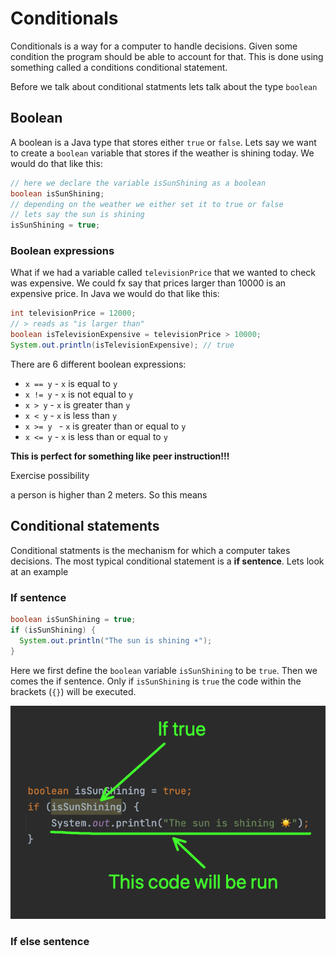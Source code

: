 # Conditionals

Conditionals is a way for a computer to handle decisions. Given some condition the program should be able to account for that. This is done using something called a conditions conditional statement. 

Before we talk about conditional statments lets talk about the type `boolean`



## Boolean

A boolean is a Java type that stores either `true` or `false`. Lets say we want to create a `boolean` variable that stores if the weather is shining today. We would do that like this:

````java
// here we declare the variable isSunShining as a boolean
boolean isSunShining;
// depending on the weather we either set it to true or false
// lets say the sun is shining
isSunShining = true;
````



### Boolean expressions

What if we had a variable called `televisionPrice` that we wanted to check was expensive. We could fx say that prices larger than 10000 is an expensive price. In Java we would do that like this:

```java
int televisionPrice = 12000;
// > reads as "is larger than"
boolean isTelevisionExpensive = televisionPrice > 10000;
System.out.println(isTelevisionExpensive); // true
```



There are 6 different boolean expressions:

- `x == y` - `x` is equal to `y`
- `x != y`  - `x` is not equal to `y`
- `x > y` - `x` is greater than `y`
- `x < y` - `x` is less than `y`
- `x >= y ` - `x` is greater than or equal to `y`
- `x <= y` - `x` is less than or equal to `y`







**This is perfect for something like peer instruction!!!**



Exercise possibility

a person is higher than 2 meters. So this means 



## Conditional statements

Conditional statments is the mechanism for which a computer takes decisions. The most typical conditional statement is a **if sentence**. Lets look at an example



### If sentence

```java
boolean isSunShining = true;
if (isSunShining) {
  System.out.println("The sun is shining ☀️");
}
```

Here we first define the `boolean` variable `isSunShining` to be `true`. Then we comes the if sentence. Only if `isSunShining` is `true` the code within the brackets (`{}`) will be executed. 



![If sentence](assets/if-sentence.png)





### If else sentence









